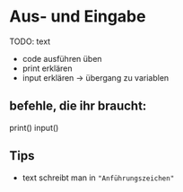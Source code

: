 # Aus- und Eingabe
TODO: text

- code ausführen üben
- print erklären
- input erklären
-> übergang zu variablen


## befehle, die ihr braucht:
print()
input()

## Tips
- text schreibt man in `"Anführungszeichen"`